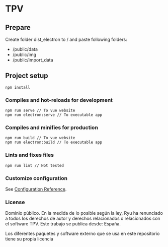# TPV

## Prepare
Create folder dist_electron to / and paste following folders:
* /public/data
* /public/img
* /public/import_data

## Project setup
```
npm install
```

### Compiles and hot-reloads for development
```
npm run serve // To vue website
npm run electron:serve // To executable app
```

### Compiles and minifies for production
```
npm run build // To vue website
npm run electron:build // To executable app
```

### Lints and fixes files
```
npm run lint // Not tested
```

### Customize configuration
See [Configuration Reference](https://cli.vuejs.org/config/).

### License

Dominio público.
En la medida de lo posible según la ley, Ryu ha renunciado a todos los derechos de
autor y derechos relacionados o relacionados con el software TPV. Este
trabajo se publica desde: España.

Los diferentes paquetes y software externo que se usa en este repositorio tiene su propia licencia
